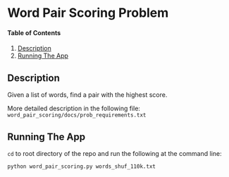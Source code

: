 # Word Pair Scoring Problem

#### Table of Contents

1. [Description](#description)
2. [Running The App](#running-the-app)

## Description
Given a list of words, find a pair with the highest score.

More detailed description in the following file: ```word_pair_scoring/docs/prob_requirements.txt```

## Running The App
```cd``` to root directory of the repo and run the following at the command line:

  ```python word_pair_scoring.py words_shuf_110k.txt```
